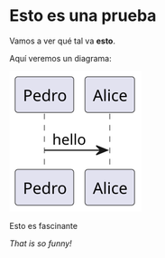 # Esto es una prueba

Vamos a ver qué tal va **esto**.

Aquí veremos un diagrama:

<!--
```plantuml
@startuml
Pedro -> Alice : hello
@enduml
```
-->
![](Test.svg)

Esto es fascinante

*That is so funny!*